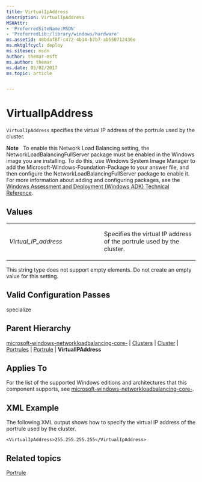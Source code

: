 ```yaml
---
title: VirtualIpAddress
description: VirtualIpAddress
MSHAttr:
- 'PreferredSiteName:MSDN'
- 'PreferredLib:/library/windows/hardware'
ms.assetid: 48bdaf8f-c472-4b14-b7b7-ab550712436e
ms.mktglfcycl: deploy
ms.sitesec: msdn
author: themar-msft
ms.author: themar
ms.date: 05/02/2017
ms.topic: article


---
```


# VirtualIpAddress


`VirtualIpAddress` specifies the virtual IP address of the portrule used by the cluster.

**Note**  
To enable this Network Load Balancing setting, the NetworkLoadBalancingFullServer package must be enabled in the Windows image you are installing. To do this, use Windows System Image Manager to add the Microsoft-Windows-Foundation-Package to your answer file, and then configure the NetworkLoadBalancingFullServer package to enable it. For more information about adding and configuring packages, see the [Windows Assessment and Deployment (Windows ADK) Technical Reference](http://go.microsoft.com/fwlink/?LinkId=206587).

 

## Values


<table>
<colgroup>
<col width="50%" />
<col width="50%" />
</colgroup>
<tbody>
<tr class="odd">
<td><p><em>Virtual_IP_address</em></p></td>
<td><p>Specifies the virtual IP address of the portrule used by the cluster.</p></td>
</tr>
</tbody>
</table>

 

This string type does not support empty elements. Do not create an empty value for this setting.

## Valid Configuration Passes


specialize

## Parent Hierarchy


[microsoft-windows-networkloadbalancing-core-](microsoft-windows-networkloadbalancing-core.md) | [Clusters](microsoft-windows-networkloadbalancing-core-clusters.md) | [Cluster](microsoft-windows-networkloadbalancing-core-clusters-cluster.md) | [Portrules](microsoft-windows-networkloadbalancing-core-clusters-cluster-portrules.md) | [Portrule](microsoft-windows-networkloadbalancing-core-clusters-cluster-portrules-portrule.md) | **VirtualIPAddress**

## Applies To


For the list of the supported Windows editions and architectures that this component supports, see [microsoft-windows-networkloadbalancing-core-](microsoft-windows-networkloadbalancing-core.md).

## XML Example


The following XML output shows how to specify the virtual IP address of the portrule used by the cluster.

```
<VirtualIpAddress>255.255.255.255</VirtualIpAddress>
```

## Related topics


[Portrule](microsoft-windows-networkloadbalancing-core-clusters-cluster-portrules-portrule.md)

 

 







